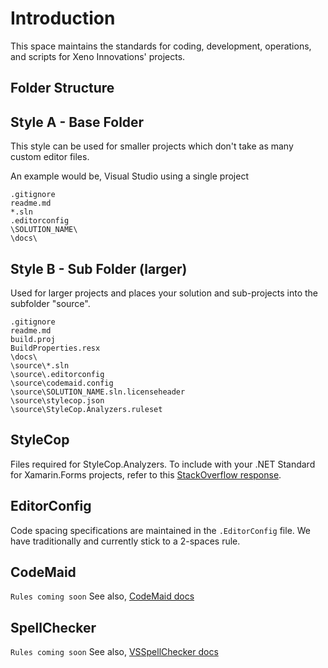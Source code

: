 # Introduction
This space maintains the standards for coding, development, operations, and scripts for Xeno Innovations' projects.

## Folder Structure

## Style A - Base Folder
This style can be used for smaller projects which don't take as many custom editor files.

An example would be, Visual Studio using a single project
```
.gitignore
readme.md
*.sln
.editorconfig
\SOLUTION_NAME\
\docs\
```

## Style B - Sub Folder (larger)
Used for larger projects and places your solution and sub-projects into the subfolder "source".

```
.gitignore
readme.md
build.proj
BuildProperties.resx
\docs\
\source\*.sln
\source\.editorconfig
\source\codemaid.config
\source\SOLUTION_NAME.sln.licenseheader
\source\stylecop.json
\source\StyleCop.Analyzers.ruleset
```

## StyleCop
Files required for StyleCop.Analyzers. To include with your .NET Standard for Xamarin.Forms projects, refer to this [StackOverflow response](https://stackoverflow.com/questions/52742473/how-to-get-a-stylecop-ruleset-trough-nuget-in-a-net-standard-project/54063152#54063152).

## EditorConfig
Code spacing specifications are maintained in the ``.EditorConfig`` file. We have traditionally and currently stick to a 2-spaces rule.

## CodeMaid
``Rules coming soon``
See also, [CodeMaid docs](http://www.codemaid.net/)

## SpellChecker
``Rules coming soon``
See also, [VSSpellChecker docs](https://github.com/EWSoftware/VSSpellChecker/wiki)
